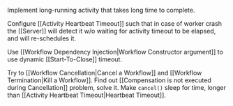 Implement long-running activity that takes long time to complete.

Configure [[Activity Heartbeat Timeout]] such that in case of worker crash the [[Server]] will detect it w/o waiting for activity timeout to be elapsed, and will re-schedules it.

Use [[Workflow Dependency Injection|Workflow Constructor argument]] to use dynamic [[Start-To-Close]] timeout.

Try to [[Workflow Cancellation|Cancel a Workflow]] and [[Workflow Termination|Kill a Workflow]].
Find out [[Compensation is not executed during Cancellation]] problem, solve it.
Make `cancel()` sleep for time, longer than [[Activity Heartbeat Timeout|Heartbeat Timeout]]. 

